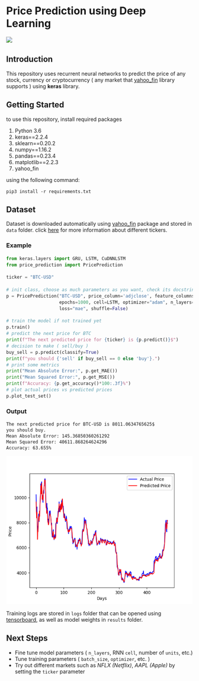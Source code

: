 # Price Prediction using Deep Learning
<img src="https://s3.amazonaws.com/keras.io/img/keras-logo-2018-large-1200.png" height="80">

## Introduction
This repository uses recurrent neural networks to predict the price of any stock, currency or cryptocurrency ( any market that [yahoo_fin](http://theautomatic.net/yahoo_fin-documentation/) library supports ) using **keras** library.

## Getting Started
to use this repository, install required packages
1. Python 3.6
2. keras==2.2.4
3. sklearn==0.20.2
4. numpy==1.16.2
5. pandas==0.23.4
6. matplotlib==2.2.3
7. yahoo_fin

using the following command:
```
pip3 install -r requirements.txt
```
## Dataset
Dataset is downloaded automatically using [yahoo_fin](http://theautomatic.net/yahoo_fin-documentation/) package and stored in `data` folder. click [here](http://theautomatic.net/yahoo_fin-documentation/) for more information about different tickers.
### **Example**
```python
from keras.layers import GRU, LSTM, CuDNNLSTM
from price_prediction import PricePrediction

ticker = "BTC-USD"

# init class, choose as much parameters as you want, check its docstring
p = PricePrediction("BTC-USD", price_column='adjclose', feature_columns=['adjclose', 'volume', 'open', 'high', 'low'],
                    epochs=1000, cell=LSTM, optimizer="adam", n_layers=3, units=256, 
                    loss="mae", shuffle=False)

# train the model if not trained yet
p.train()
# predict the next price for BTC
print(f"The next predicted price for {ticker} is {p.predict()}$")
# decision to make ( sell/buy )
buy_sell = p.predict(classify=True)
print(f"you should {'sell' if buy_sell == 0 else 'buy'}.")
# print some metrics
print("Mean Absolute Error:", p.get_MAE())
print("Mean Squared Error:", p.get_MSE())
print(f"Accuracy: {p.get_accuracy()*100:.3f}%")
# plot actual prices vs predicted prices
p.plot_test_set()
```
### Output
```
The next predicted price for BTC-USD is 8011.0634765625$
you should buy.
Mean Absolute Error: 145.36850360261292
Mean Squared Error: 40611.868264624296
Accuracy: 63.655%
```
<img src="images/Figure_1.png" height="400" width="600">

Training logs are stored in `logs` folder that can be opened using [tensorboard](https://github.com/tensorflow/tensorboard), as well as model weights in `results` folder.

## Next Steps
- Fine tune model parameters ( `n_layers`, RNN `cell`, number of `units`, etc.)
- Tune training parameters ( `batch_size`, `optimizer`, etc. )
- Try out different markets such as *NFLX (Netflix)*, *AAPL (Apple)* by setting the `ticker` parameter